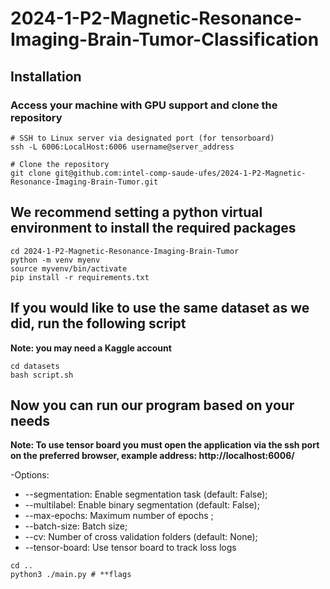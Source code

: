 # 2024-1-P2-Magnetic-Resonance-Imaging-Brain-Tumor-Classification

## Installation

### Access your machine with GPU support and clone the repository
```
# SSH to Linux server via designated port (for tensorboard)
ssh -L 6006:LocalHost:6006 username@server_address

# Clone the repository
git clone git@github.com:intel-comp-saude-ufes/2024-1-P2-Magnetic-Resonance-Imaging-Brain-Tumor.git
```

## We recommend setting a python virtual environment to install the required packages
```
cd 2024-1-P2-Magnetic-Resonance-Imaging-Brain-Tumor
python -m venv myenv 
source myvenv/bin/activate
pip install -r requirements.txt
```
## If you would like to use the same dataset as we did, run the following script 
**Note: you may need a Kaggle account**
```
cd datasets
bash script.sh
```
## Now you can run our program based on your needs
**Note: To use tensor board you must open the application via the ssh port on the preferred browser, example address: http://localhost:6006/**

-Options:
* --segmentation: Enable segmentation task (default: False);
* --multilabel: Enable binary segmentation (default: False);
* --max-epochs: Maximum number of epochs ;
* --batch-size: Batch size;
* --cv: Number of cross validation folders (default: None);
* --tensor-board: Use tensor board to track loss logs
```
cd ..
python3 ./main.py # **flags 
```


